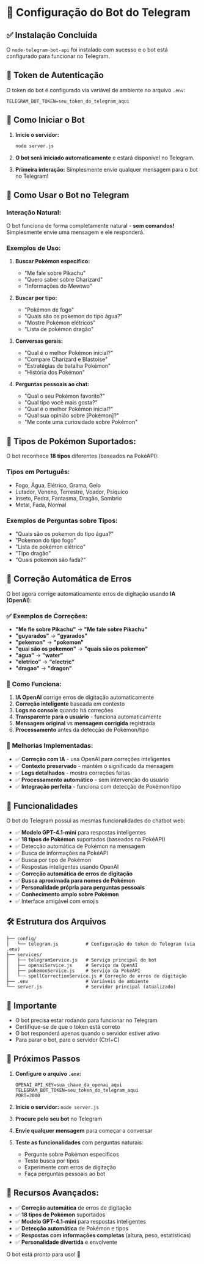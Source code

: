 # 🤖 Configuração do Bot do Telegram

## ✅ Instalação Concluída

O `node-telegram-bot-api` foi instalado com sucesso e o bot está configurado para funcionar no Telegram.

## 🔑 Token de Autenticação

O token do bot é configurado via variável de ambiente no arquivo `.env`:

```env
TELEGRAM_BOT_TOKEN=seu_token_do_telegram_aqui
```

## 🚀 Como Iniciar o Bot

1. **Inicie o servidor:**
   ```bash
   node server.js
   ```

2. **O bot será iniciado automaticamente** e estará disponível no Telegram.

3. **Primeira interação:** Simplesmente envie qualquer mensagem para o bot no Telegram!

## 📱 Como Usar o Bot no Telegram

### Interação Natural:

O bot funciona de forma completamente natural - **sem comandos!** Simplesmente envie uma mensagem e ele responderá.

### Exemplos de Uso:

1. **Buscar Pokémon específico:**
   - "Me fale sobre Pikachu"
   - "Quero saber sobre Charizard"
   - "Informações do Mewtwo"

2. **Buscar por tipo:**
   - "Pokémon de fogo"
   - "Quais são os pokemon do tipo água?"
   - "Mostre Pokémon elétricos"
   - "Lista de pokémon dragão"

3. **Conversas gerais:**
   - "Qual é o melhor Pokémon inicial?"
   - "Compare Charizard e Blastoise"
   - "Estratégias de batalha Pokémon"
   - "História dos Pokémon"

4. **Perguntas pessoais ao chat:**
   - "Qual o seu Pokémon favorito?"
   - "Qual tipo você mais gosta?"
   - "Qual é o melhor Pokémon inicial?"
   - "Qual sua opinião sobre [Pokémon]?"
   - "Me conte uma curiosidade sobre Pokémon"

## 🎯 **Tipos de Pokémon Suportados:**

O bot reconhece **18 tipos** diferentes (baseados na PokéAPI):

### **Tipos em Português:**
- Fogo, Água, Elétrico, Grama, Gelo
- Lutador, Veneno, Terrestre, Voador, Psíquico
- Inseto, Pedra, Fantasma, Dragão, Sombrio
- Metal, Fada, Normal

### **Exemplos de Perguntas sobre Tipos:**
- "Quais são os pokemon do tipo água?"
- "Pokemon do tipo fogo"
- "Lista de pokémon elétrico"
- "Tipo dragão"
- "Quais pokemon são fada?"

## 🔧 Correção Automática de Erros

O bot agora corrige automaticamente erros de digitação usando **IA (OpenAI)**:

### ✅ **Exemplos de Correções:**

- **"Me fle sobre Pikachu"** → **"Me fale sobre Pikachu"**
- **"guyarados"** → **"gyarados"**
- **"pekemon"** → **"pokemon"**
- **"quai são os pokemon"** → **"quais são os pokemon"**
- **"agua"** → **"water"**
- **"eletrico"** → **"electric"**
- **"dragao"** → **"dragon"**

### 🎯 **Como Funciona:**

1. **IA OpenAI** corrige erros de digitação automaticamente
2. **Correção inteligente** baseada em contexto
3. **Logs no console** quando há correções
4. **Transparente para o usuário** - funciona automaticamente
5. **Mensagem original** vs **mensagem corrigida** registrada
6. **Processamento** antes da detecção de Pokémon/tipo

### 🔧 **Melhorias Implementadas:**

- ✅ **Correção com IA** - usa OpenAI para correções inteligentes
- ✅ **Contexto preservado** - mantém o significado da mensagem
- ✅ **Logs detalhados** - mostra correções feitas
- ✅ **Processamento automático** - sem intervenção do usuário
- ✅ **Integração perfeita** - funciona com detecção de Pokémon/tipo

## 🔧 Funcionalidades

O bot do Telegram possui as mesmas funcionalidades do chatbot web:

- ✅ **Modelo GPT-4.1-mini** para respostas inteligentes
- ✅ **18 tipos de Pokémon** suportados (baseados na PokéAPI)
- ✅ Detecção automática de Pokémon na mensagem
- ✅ Busca de informações na PokéAPI
- ✅ Busca por tipo de Pokémon
- ✅ Respostas inteligentes usando OpenAI
- ✅ **Correção automática de erros de digitação**
- ✅ **Busca aproximada para nomes de Pokémon**
- ✅ **Personalidade própria para perguntas pessoais**
- ✅ **Conhecimento amplo sobre Pokémon**
- ✅ Interface amigável com emojis

## 🛠️ Estrutura dos Arquivos

```
├── config/
│   └── telegram.js          # Configuração do token do Telegram (via .env)
├── services/
│   ├── telegramService.js   # Serviço principal do bot
│   ├── openaiService.js     # Serviço da OpenAI
│   ├── pokemonService.js    # Serviço da PokéAPI
│   └── spellCorrectionService.js # Correção de erros de digitação
├── .env                     # Variáveis de ambiente 
└── server.js                # Servidor principal (atualizado)
```

## 🚨 Importante

- O bot precisa estar rodando para funcionar no Telegram
- Certifique-se de que o token está correto
- O bot responderá apenas quando o servidor estiver ativo
- Para parar o bot, pare o servidor (Ctrl+C)

## 🎯 Próximos Passos

1. **Configure o arquivo `.env`:**
   ```env
   OPENAI_API_KEY=sua_chave_da_openai_aqui
   TELEGRAM_BOT_TOKEN=seu_token_do_telegram_aqui
   PORT=3000
   ```

2. **Inicie o servidor:** `node server.js`
3. **Procure pelo seu bot** no Telegram
4. **Envie qualquer mensagem** para começar a conversar
5. **Teste as funcionalidades** com perguntas naturais:
   - Pergunte sobre Pokémon específicos
   - Teste busca por tipos
   - Experimente com erros de digitação
   - Faça perguntas pessoais ao bot

## 🚀 **Recursos Avançados:**

- ✅ **Correção automática** de erros de digitação
- ✅ **18 tipos de Pokémon** suportados
- ✅ **Modelo GPT-4.1-mini** para respostas inteligentes
- ✅ **Detecção automática** de Pokémon e tipos
- ✅ **Respostas com informações completas** (altura, peso, estatísticas)
- ✅ **Personalidade divertida** e envolvente

O bot está pronto para uso! 🚀
